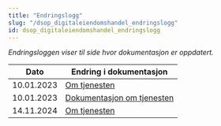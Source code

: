 ```yaml
---
title: "Endringslogg"
slug: "/dsop_digitaleiendomshandel_endringslogg"
id: dsop_digitaleiendomshandel_endringslogg
---
```


*Endringsloggen viser til side hvor dokumentasjon er oppdatert.*

| Dato       | Endring i dokumentasjon                                                           |
|------------|-----------------------------------------------------------------------------------|
| 10.01.2023 | [Om tjenesten ](/dsop_digitaleiendomshandel_om) |
| 10.01.2023 | [Dokumentasjon om tjenesten](https:/github.com/bitsnorge/e-tinglysing-afpant)    |
| 14.11.2024 | [Om tjenesten ](/dsop_digitaleiendomshandel_om) |

